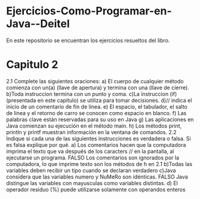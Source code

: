# Ejercicios-Como-Programar-en-Java--Deitel
En este repositorio se encuentran los ejercicios resueltos del libro.

# Capitulo 2
2.1 Complete las siguientes oraciones:
a) El cuerpo de cualquier método comienza con un(a) (llave de apertura) y termina con una (llave de cierre).
b)Toda instruccion termina con un punto y coma.
c)La instruccion (if) (presentada en este capítulo) se utiliza para tomar decisiones.
d)// indica el inicio de un comentario de fin de linea.
e) El espacio, el tabulador, el salto de linea y el retorno de carro se conocen como espacio en blanco.
f) Las palabras clave están reservadas para su uso en Java
g) Las aplicaciones en Java comienzan su ejecución en el método main.
h) Los métodos print, println y printf muestran información en la ventana de comandos.
2.2 Indique si cada una de las siguientes instrucciones es verdadera o falsa. Si es falsa explique por qué.
a) Los comentarios hacen que la computadora imprima el texto que va después de los caracters // en la pantalla, al ejecutarse un programa.
FALSO Los comentarios son ignorados por la computadora, lo que imprime texto son los métodos de h en 2.1
b)Todas las variables deben recibir un tipo cuando se declaran
verdadero
c)Java considera que las variables numero y NuMeRo son idénticas.
FALSO Java distingue las variables con mayusculas como variables distintas.
d) El operador residuo (%) puede utilizarse solamente con operandos enteros
